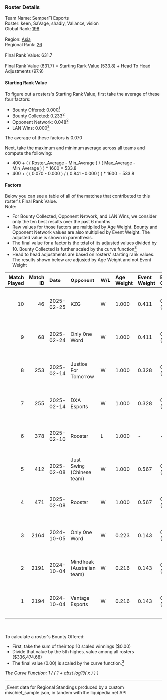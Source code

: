 ### Roster Details<br />
Team Name: SemperFi Esports<br />
Roster: keen, SaVage, shadiy, Valiance, vision<br />
Global Rank: [198](../../standings_global_2025_03_01.md)<br />
<br />
Region: [Asia]( ../../standings_asia_2025_03_01.md)<br />
Regional Rank: [26]( ../../standings_asia_2025_03_01.md)<br />
<br />
Final Rank Value:  631.7<br />
<br />
Final Rank Value (631.7) = Starting Rank Value (533.8) + Head To Head Adjustments (97.9)<br />

#### Starting Rank Value<br />
To figure out a rosters's Starting Rank Value, first take the average of these four factors:<br />
- Bounty Offered: 0.000[<sup>1</sup>](#table2)
- Bounty Collected: 0.233[<sup>2</sup>](#table1)
- Opponent Network: 0.048[<sup>2</sup>](#table1)
- LAN Wins: 0.000[<sup>2</sup>](#table1)

The average of these factors is 0.070<br />
<br />
Next, take the maximum and minimum average across all teams and compute the following:<br />
- 400 + ( ( Roster_Average - Min_Average ) / ( Max_Average - Min_Average ) ) * 1600 = 533.8
- 400 + ( ( 0.070 - 0.000 ) / ( 0.841 - 0.000 ) ) * 1600 = 533.8


#### Factors<br />
Below you can see a table of all of the matches that contributed to this roster's Final Rank Value.<br />
Note:<br />

- For Bounty Collected, Opponent Network, and LAN Wins, we consider only the ten best results over the past 6 months.
- Raw values for those factors are multiplied by Age Weight. Bounty and Opponent Network values are also multiplied by Event Weight. The adjusted value is shown in parenthesis.
- The final value for a factor is the total of its adjusted values divided by 10. Bounty Collected is further scaled by the curve function[<sup>3</sup>](#curveFunction)
- Head to head adjustments are based on rosters' starting rank values. The results shown below are adjusted by Age Weight and not Event Weight
<span id="table1"></span><br />


| Match Played | Match ID | Date       | Opponent                    | W/L | Age Weight | Event Weight | Bounty Collected | Opponent Network | LAN Wins  | H2H Adj. | Roster                                 |
| -: | -: | :- | :- | :- | :- | :- | :- | :- | :- | -: | :- |
|           10 |       46 | 2025-02-25 | KZG                         | W   | 1.000      | 0.411        | 0.001 (0.000)    | 0.211 (0.087)    | 0 (0.000) |    14.37 | keen, SaVage, shadiy, Valiance, vision |
|            9 |       68 | 2025-02-24 | Only One Word               | W   | 1.000      | 0.411        | 0.001 (0.000)    | 0.233 (0.096)    | 0 (0.000) |    15.06 | keen, SaVage, shadiy, Valiance, vision |
|            8 |      253 | 2025-02-14 | Justice For Tomorrow        | W   | 1.000      | 0.328        | 0.000 (0.000)    | 0.120 (0.039)    | 0 (0.000) |    11.89 | keen, SaVage, shadiy, Valiance, vision |
|            7 |      255 | 2025-02-14 | DXA Esports                 | W   | 1.000      | 0.328        | 0.000 (0.000)    | 0.035 (0.012)    | 0 (0.000) |    15.70 | keen, SaVage, shadiy, Valiance, vision |
|            6 |      378 | 2025-02-10 | Rooster                     | L   | 1.000      | -            | -                | -                | -         |   -12.11 | keen, SaVage, shadiy, Valiance, vision |
|            5 |      412 | 2025-02-08 | Just Swing (Chinese team)   | W   | 1.000      | 0.567        | 0.004 (0.002)    | 0.193 (0.109)    | 0 (0.000) |    20.84 | keen, SaVage, shadiy, Valiance, vision |
|            4 |      471 | 2025-02-08 | Rooster                     | W   | 1.000      | 0.567        | 0.003 (0.002)    | 0.219 (0.124)    | 0 (0.000) |    19.61 | keen, SaVage, shadiy, Valiance, vision |
|            3 |     2164 | 2024-10-05 | Only One Word               | W   | 0.223      | 0.143        | 0.001 (0.000)    | 0.233 (0.007)    | 0 (0.000) |     4.37 | keen, SaVage, shadiy, Valiance, vision |
|            2 |     2191 | 2024-10-04 | Mindfreak (Australian team) | W   | 0.216      | 0.143        | 0.002 (0.000)    | 0.092 (0.003)    | 0 (0.000) |     5.01 | keen, SaVage, shadiy, Valiance, vision |
|            1 |     2194 | 2024-10-04 | Vantage Esports             | W   | 0.216      | 0.143        | 0.000 (0.000)    | 0.180 (0.006)    | 0 (0.000) |     3.19 | keen, SaVage, shadiy, Valiance, vision |

<br />
<span id="table2"></span><br />
To calculate a roster's Bounty Offered:<br />

- First, take the sum of their top 10 scaled winnings ($0.00)
- Divide that value by the 5th highest value among all rosters ($336,474.68)
- The final value (0.00) is scaled by the curve function.[<sup>3</sup>](#curveFunction)

<span id="curveFunction"></span>_The Curve Function: 1 / ( 1 + abs( log10( x ) ) )_<br />

---
_Event data for Regional Standings produced by a custom mischief_sample.json, in tandem with the liquipedia.net API<br />
